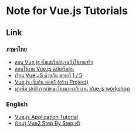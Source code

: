 Note for Vue.js Tutorials
===
## Link
### ภาษาไทย

- [สอน Vue.js ตั้งแต่เริ่มต้นจนถึงใช้งานจริง](https://thiti.dev/blog/vuejs/)
- [สอนใช้งาน Vue.js ฉบับเริ่มต้น](https://devahoy.com/blog/2019/08/introduction-to-vuejs/)
- [เรียน Vue.JS ด้วยกัน ตอนที่ 1 / 5](https://startupcto.net/%E0%B9%80%E0%B8%A3%E0%B8%B5%E0%B8%A2%E0%B8%99-vue-js-%E0%B8%94%E0%B9%89%E0%B8%A7%E0%B8%A2%E0%B8%81%E0%B8%B1%E0%B8%99-%E0%B8%95%E0%B8%AD%E0%B8%99%E0%B8%97%E0%B8%B5%E0%B9%88-1-5-eeea9a320ef9)
- [Vue.js เริ่มต้น ตอน1 (สร้าง Project)](https://thiti.dev/blog/8447/)
- [มาเพิ่ม skill การเขียนเว็บของเรากับงาน Vue.js workshop](https://medium.com/mikkipastel/%E0%B8%A1%E0%B8%B2%E0%B9%80%E0%B8%9E%E0%B8%B4%E0%B9%88%E0%B8%A1-skill-%E0%B8%81%E0%B8%B2%E0%B8%A3%E0%B9%80%E0%B8%82%E0%B8%B5%E0%B8%A2%E0%B8%99%E0%B9%80%E0%B8%A7%E0%B9%87%E0%B8%9A%E0%B8%82%E0%B8%AD%E0%B8%87%E0%B9%80%E0%B8%A3%E0%B8%B2%E0%B8%81%E0%B8%B1%E0%B8%9A%E0%B8%87%E0%B8%B2%E0%B8%99-vue-js-workshop-fda61dc3c7d)

### English
- [Vue.js Application Tutorial](https://matthiashager.com/complete-vuejs-application-tutorial)
- [เรียนรู้ Vue2 Step By Step ฟรี](https://www.programmerthailand.com/blog/view/141/%E0%B9%80%E0%B8%A3%E0%B8%B5%E0%B8%A2%E0%B8%99%E0%B8%A3%E0%B8%B9%E0%B9%89-vue2-step-by-step-%E0%B8%9F%E0%B8%A3%E0%B8%B5)
<!--stackedit_data:
eyJoaXN0b3J5IjpbLTc3Njg0Mjc0NSwtODI0Mzk4NDQxLDg1MD
Y0MjU4OF19
-->